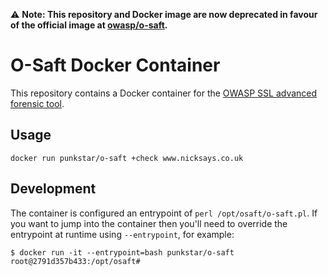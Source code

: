 ⚠️ **Note: This repository and Docker image are now deprecated in favour of the official image at [owasp/o-saft](https://github.com/OWASP/O-Saft).**

# O-Saft Docker Container

This repository contains a Docker container for the [OWASP SSL advanced forensic tool](https://github.com/OWASP/O-Saft).

## Usage

    docker run punkstar/o-saft +check www.nicksays.co.uk

## Development

The container is configured an entrypoint of `perl /opt/osaft/o-saft.pl`.  If you want to jump into the container then you'll need to override the entrypoint at runtime using `--entrypoint`, for example:

    $ docker run -it --entrypoint=bash punkstar/o-saft
    root@2791d357b433:/opt/osaft#
